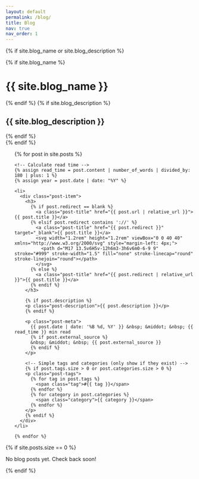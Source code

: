 ```yaml
---
layout: default
permalink: /blog/
title: Blog
nav: true
nav_order: 1
---
```


<div class="post">
  
  <!-- Blog Header (only shows if you have blog_name or blog_description in _config.yml) -->
  {% if site.blog_name or site.blog_description %}
  <div class="header-bar">
    {% if site.blog_name %}
      <h1 class="blog-title">{{ site.blog_name }}</h1>
    {% endif %}
    {% if site.blog_description %}
      <h2>{{ site.blog_description }}</h2>
    {% endif %}
  </div>
  {% endif %}

  <!-- Simple post list -->
  <ul class="post-list">
    {% for post in site.posts %}
    
    <!-- Calculate read time -->
    {% assign read_time = post.content | number_of_words | divided_by: 180 | plus: 1 %}
    {% assign year = post.date | date: "%Y" %}

    <li>
      <div class="post-item">
        <h3>
          {% if post.redirect == blank %}
            <a class="post-title" href="{{ post.url | relative_url }}">{{ post.title }}</a>
          {% elsif post.redirect contains '://' %}
            <a class="post-title" href="{{ post.redirect }}" target="_blank">{{ post.title }}</a>
            <svg width="1.2rem" height="1.2rem" viewBox="0 0 40 40" xmlns="http://www.w3.org/2000/svg" style="margin-left: 4px;">
              <path d="M17 13.5v6H5v-12h6m3-3h6v6m0-6-9 9" stroke="#999" stroke-width="1.5" fill="none" stroke-linecap="round" stroke-linejoin="round"></path>
            </svg>
          {% else %}
            <a class="post-title" href="{{ post.redirect | relative_url }}">{{ post.title }}</a>
          {% endif %}
        </h3>

        {% if post.description %}
        <p class="post-description">{{ post.description }}</p>
        {% endif %}

        <p class="post-meta">
          {{ post.date | date: '%B %d, %Y' }} &nbsp; &middot; &nbsp; {{ read_time }} min read
          {% if post.external_source %}
          &nbsp; &middot; &nbsp; {{ post.external_source }}
          {% endif %}
        </p>

        <!-- Simple tags and categories (only show if they exist) -->
        {% if post.tags.size > 0 or post.categories.size > 0 %}
        <p class="post-tags">
          {% for tag in post.tags %}
            <span class="tag">#{{ tag }}</span>
          {% endfor %}
          {% for category in post.categories %}
            <span class="category">{{ category }}</span>
          {% endfor %}
        </p>
        {% endif %}
      </div>
    </li>

    {% endfor %}

  </ul>

  <!-- Message when no posts exist -->

{% if site.posts.size == 0 %}

  <div class="no-posts">
    <p>No blog posts yet. Check back soon!</p>
  </div>
  {% endif %}

</div>
